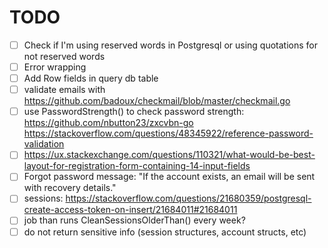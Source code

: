 # TODO

- [ ] Check if I'm using reserved words in Postgresql or using quotations for not reserved words
- [ ] Error wrapping
- [ ] Add Row fields in query db table
- [ ] validate emails with https://github.com/badoux/checkmail/blob/master/checkmail.go
- [ ] use PasswordStrength() to check password strength: https://github.com/nbutton23/zxcvbn-go
https://stackoverflow.com/questions/48345922/reference-password-validation
- [ ] https://ux.stackexchange.com/questions/110321/what-would-be-best-layout-for-registration-form-containing-14-input-fields
- [ ] Forgot password message: "If the account exists, an email will be sent with recovery details."
- [ ] sessions: https://stackoverflow.com/questions/21680359/postgresql-create-access-token-on-insert/21684011#21684011
- [ ] job than runs CleanSessionsOlderThan() every week?
- [ ] do not return sensitive info (session structures, account structs, etc)